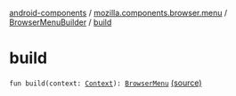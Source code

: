 [android-components](../../index.md) / [mozilla.components.browser.menu](../index.md) / [BrowserMenuBuilder](index.md) / [build](./build.md)

# build

`fun build(context: `[`Context`](https://developer.android.com/reference/android/content/Context.html)`): `[`BrowserMenu`](../-browser-menu/index.md) [(source)](https://github.com/mozilla-mobile/android-components/blob/master/components/browser/menu/src/main/java/mozilla/components/browser/menu/BrowserMenuBuilder.kt#L19)